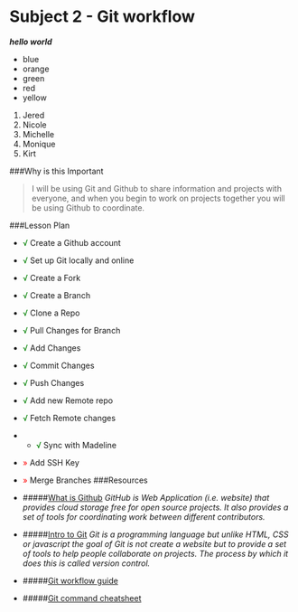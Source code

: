 # Subject 2 - Git workflow
***hello world***

* blue
* orange
* green
* red
* yellow

1. Jered
2. Nicole
3. Michelle
4. Monique
5. Kirt

###Why is this Important
>I will be using Git and Github to share information and projects with everyone, and when you begin to work on projects together you will be using Github to coordinate.


###Lesson Plan
* <span style = 'color:green;'>√</span> Create a Github account
* <span style = 'color:green;'>√</span> Set up Git locally and online
* <span style = 'color:green;'>√</span> Create a Fork
* <span style = 'color:green;'>√</span> Create a Branch
* <span style = 'color:green;'>√</span> Clone a Repo
* <span style = 'color:green;'>√</span> Pull Changes for Branch
* <span style = 'color:green;'>√</span> Add Changes
* <span style = 'color:green;'>√</span> Commit Changes
* <span style = 'color:green;'>√</span> Push Changes
* <span style = 'color:green;'>√</span> Add new Remote repo
* <span style = 'color:green;'>√</span> Fetch Remote changes
* * <span style = 'color:green;'>√</span> Sync with Madeline
* <span style = 'color:red;'>»</span> Add SSH Key
* <span style = 'color:red;'>»</span> Merge Branches
###Resources
* #####[What is Github](http://www.howtogeek.com/180167/htg-explains-what-is-github-and-what-do-geeks-use-it-for/)
*GitHub is Web Application (i.e. website) that provides cloud storage free for open source projects. It also provides a set of tools for coordinating work between different contributors.*

* #####[Intro to Git](https://git-scm.com/book/en/v2/)
*Git is a programming language but unlike HTML, CSS or javascript the goal of Git is not create a website but to provide a set of tools to help people collaborate on projects. The process by which it does this is called version control.*
* #####[Git workflow guide](http://rogerdudler.github.io/git-guide/)
* #####[Git command cheatsheet](http://zeroturnaround.com/rebellabs/git-commands-and-best-practices-cheat-sheet/)
